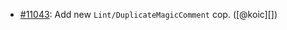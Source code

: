* [#11043](https://github.com/rubocop/rubocop/issues/11043): Add new `Lint/DuplicateMagicComment` cop. ([@koic][])
